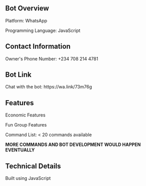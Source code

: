 <h2>Bot Overview</h2>
<p>Platform: WhatsApp</p>
<p>Programming Language: JavaScript</p>

<h2>Contact Information</h2>
<p>Owner's Phone Number: +234 708 214 4781</p>

<h2>Bot Link</h2>
<p>Chat with the bot: https://wa.link/73m76g</p>

<h2>Features</h2>
<p>Economic Features</p>
<p>Fun Group Features</p>
<p>Command List: < 20 commands available</p> 

<div><b>MORE COMMANDS AND BOT DEVELOPMENT WOULD HAPPEN EVENTUALLY </b></div>

<h2>Technical Details</h2>
<p>Built using JavaScript</p>
